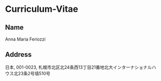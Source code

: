 # Curriculum-Vitae

## Name 
Anna Maria Feriozzi
## Address 
日本, 001-0023, 札幌市北区北24条西13丁目21番地北大インターナショナルハウス北23条2号墳510号
